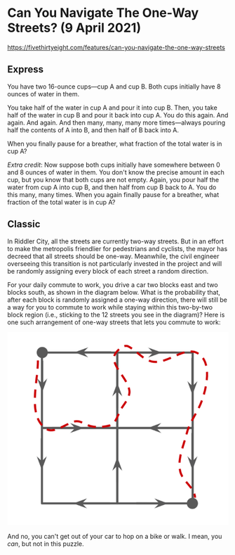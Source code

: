 # Can You Navigate The One-Way Streets?  (9 April 2021)

https://fivethirtyeight.com/features/can-you-navigate-the-one-way-streets

## Express

You have two 16-ounce cups—cup A and cup B.
Both cups initially have 8 ounces of water in them.

You take half of the water in cup A and pour it into cup B.
Then, you take half of the water in cup B and pour it back into cup A. You do this again.
And again.
And again.
And then many, many, many more times—always pouring half the contents of A into B, and then half of B back into A.

When you finally pause for a breather, what fraction of the total water is in cup A?

*Extra credit*: Now suppose both cups initially have somewhere between 0 and 8 ounces of water in them.
You don't know the precise amount in each cup, but you know that both cups are not empty.
Again, you pour half the water from cup A into cup B, and then half from cup B back to A.
You do this many, many times.
When you again finally pause for a breather, what fraction of the total water is in cup A?

## Classic

In Riddler City, all the streets are currently two-way streets.
But in an effort to make the metropolis friendlier for pedestrians and cyclists, the mayor has decreed that all streets should be one-way.
Meanwhile, the civil engineer overseeing this transition is not particularly invested in the project and will be randomly assigning every block of each street a random direction.

For your daily commute to work, you drive a car two blocks east and two blocks south, as shown in the diagram below.
What is the probability that, after each block is randomly assigned a one-way direction, there will still be a way for you to commute to work while staying within this two-by-two block region (i.e., sticking to the 12 streets you see in the diagram)?
Here is one such arrangement of one-way streets that lets you commute to work:

![circle](https://github.com/kennethaw88/Riddler/blob/master/2021-04-09/streets.png)

And no, you can't get out of your car to hop on a bike or walk.
I mean, you *can*, but not in this puzzle.

